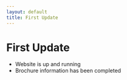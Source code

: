 ```yaml
---
layout: default
title: First Update
---
```

# First Update

- Website is up and running
- Brochure information has been completed
